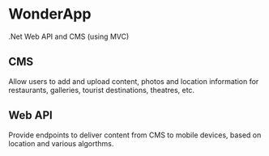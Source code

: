 # WonderApp

.Net Web API and CMS (using MVC)

## CMS
Allow users to add and upload content, photos and location information for restaurants, galleries, tourist destinations, theatres, etc.

## Web API
Provide endpoints to deliver content from CMS to mobile devices, based on location and various algorthms.
